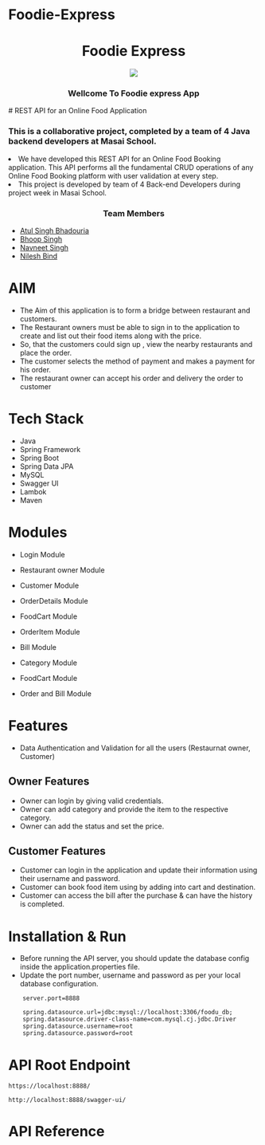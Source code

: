 # Foodie-Express


<h1 align=center>Foodie Express</h1>
<div align=center><img  src="./Logo/Foodu.png"></div>
<h3 align=center>  Wellcome To Foodie express App </h3>
# REST API for an Online Food Application

### This is a collaborative project, completed by a team of 4 Java backend developers at Masai School.

<li>We have developed this REST API for an Online Food Booking application. This API performs
  all the fundamental CRUD operations of any Online Food Booking platform with user validation at every step.</li>
<li>This project is developed by team of 4 Back-end Developers during project week in Masai School.</li>
 
<h3 align=center>  Team Members </h3>

- [Atul Singh Bhadouria](https://github.com/atulsinghmbbs)
- [Bhoop Singh](https://github.com/bhupirao)
- [Navneet Singh](https://github.com/SinghNavneet17)
- [Nilesh Bind](https://github.com/nilesh1996b)


# AIM

- The Aim of this application is to form a bridge between restaurant and customers.
- The Restaurant owners must be able to sign in to the application to create and list out their food items along with the price.
- So, that the customers could sign up , view the nearby restaurants and place the order.
- The customer selects the method of payment and makes a payment for his order.
- The restaurant owner can accept his order and delivery the order to customer



# Tech Stack
- Java
- Spring Framework
- Spring Boot
- Spring Data JPA
- MySQL
- Swagger UI
- Lambok
- Maven

# Modules

- Login Module
- Restaurant owner Module
- Customer Module
- OrderDetails Module
- FoodCart Module
- OrderItem Module
- Bill Module

- Category Module
- FoodCart Module
- Order and Bill Module



# Features

- Data Authentication and Validation for all the users (Restaurnat owner, Customer)

## Owner Features
- Owner can login by giving valid credentials.
- Owner can add category and provide the item to the respective category. 
- Owner can add the status and set the price.


## Customer Features
- Customer can login in the application and update their information using their username and password.
- Customer can book food item using by adding into cart and destination.
- Customer can access the bill after the purchase & can have the history is completed.


# Installation & Run
 - Before running the API server, you should update the database config inside the application.properties file.
- Update the port number, username and password as per your local database configuration.

```
    server.port=8888

    spring.datasource.url=jdbc:mysql://localhost:3306/foodu_db;
    spring.datasource.driver-class-name=com.mysql.cj.jdbc.Driver
    spring.datasource.username=root
    spring.datasource.password=root
```

# API Root Endpoint
```
https://localhost:8888/
```
```
http://localhost:8888/swagger-ui/
```
# API Reference
